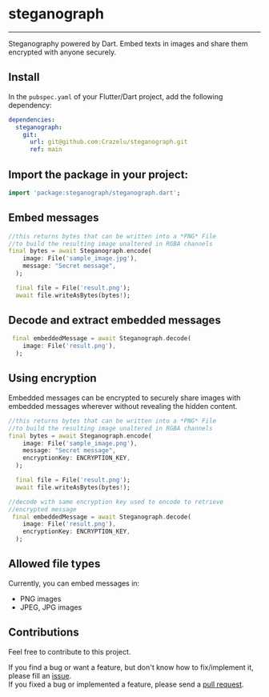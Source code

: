 # steganograph

***
Steganography powered by Dart. Embed texts in images and share them encrypted with anyone securely.

## Install

In the `pubspec.yaml` of your Flutter/Dart project, add the following dependency:

```yaml 
dependencies:
  steganograph:
    git:
      url: git@github.com:Crazelu/steganograph.git
      ref: main
```

## Import the package in your project:

```dart
import 'package:steganograph/steganograph.dart';
```

## Embed messages

```dart
//this returns bytes that can be written into a *PNG* File
//to build the resulting image unaltered in RGBA channels
final bytes = await Steganograph.encode(
    image: File('sample_image.jpg'),
    message: "Secret message",
  );

  final file = File('result.png');
  await file.writeAsBytes(bytes!);
```

## Decode and extract embedded messages

```dart
 final embeddedMessage = await Steganograph.decode(
    image: File('result.png'),
  );
```

## Using encryption

Embedded messages can be encrypted to securely share images with embedded messages wherever without revealing the hidden content.

```dart
//this returns bytes that can be written into a *PNG* File
//to build the resulting image unaltered in RGBA channels
final bytes = await Steganograph.encode(
    image: File('sample_image.png'),
    message: "Secret message",
    encryptionKey: ENCRYPTION_KEY,
  );

  final file = File('result.png');
  await file.writeAsBytes(bytes!);
```

```dart
//decode with same encryption key used to encode to retrieve
//encrypted message
 final embeddedMessage = await Steganograph.decode(
    image: File('result.png'),
    encryptionKey: ENCRYPTION_KEY,
  );
```

## Allowed file types

Currently, you can embed messages in:
* PNG images
* JPEG, JPG images

## Contributions

Feel free to contribute to this project.

If you find a bug or want a feature, but don't know how to fix/implement it, please fill an [issue](https://github.com/Crazelu/steganograph/issues).  
If you fixed a bug or implemented a feature, please send a [pull request](https://github.com/Crazelu/steganograph/pulls).